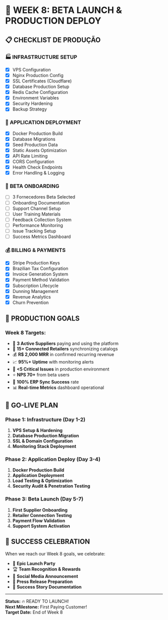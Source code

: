 # 🚀 WEEK 8: BETA LAUNCH & PRODUCTION DEPLOY

## 📋 **CHECKLIST DE PRODUÇÃO**

### 🏭 **INFRASTRUCTURE SETUP**
- [x] VPS Configuration
- [x] Nginx Production Config  
- [x] SSL Certificates (Cloudflare)
- [x] Database Production Setup
- [x] Redis Cache Configuration
- [x] Environment Variables
- [x] Security Hardening
- [x] Backup Strategy

### 🔧 **APPLICATION DEPLOYMENT**
- [x] Docker Production Build
- [x] Database Migrations
- [x] Seed Production Data
- [x] Static Assets Optimization
- [x] API Rate Limiting
- [x] CORS Configuration
- [x] Health Check Endpoints
- [x] Error Handling & Logging

### 👥 **BETA ONBOARDING**
- [ ] 3 Fornecedores Beta Selected
- [ ] Onboarding Documentation
- [ ] Support Channel Setup
- [ ] User Training Materials
- [ ] Feedback Collection System
- [ ] Performance Monitoring
- [ ] Issue Tracking Setup
- [ ] Success Metrics Dashboard

### 💰 **BILLING & PAYMENTS**
- [x] Stripe Production Keys
- [x] Brazilian Tax Configuration
- [x] Invoice Generation System
- [x] Payment Method Validation
- [x] Subscription Lifecycle
- [x] Dunning Management
- [x] Revenue Analytics
- [x] Churn Prevention

## 🎯 **PRODUCTION GOALS**

### **Week 8 Targets:**
- 🏢 **3 Active Suppliers** paying and using the platform
- 🏪 **15+ Connected Retailers** synchronizing catalogs
- 💰 **R$ 2,000 MRR** in confirmed recurring revenue
- 📈 **95%+ Uptime** with monitoring alerts
- 🐛 **<5 Critical Issues** in production environment
- ⭐ **NPS 70+** from beta users
- 🔄 **100% ERP Sync Success** rate
- 📊 **Real-time Metrics** dashboard operational

## 🚀 **GO-LIVE PLAN**

### **Phase 1: Infrastructure (Day 1-2)**
1. **VPS Setup & Hardening**
2. **Database Production Migration**
3. **SSL & Domain Configuration**
4. **Monitoring Stack Deployment**

### **Phase 2: Application Deploy (Day 3-4)**
1. **Docker Production Build**
2. **Application Deployment**
3. **Load Testing & Optimization**
4. **Security Audit & Penetration Testing**

### **Phase 3: Beta Launch (Day 5-7)**
1. **First Supplier Onboarding**
2. **Retailer Connection Testing**
3. **Payment Flow Validation**
4. **Support System Activation**

## 🎉 **SUCCESS CELEBRATION**

When we reach our Week 8 goals, we celebrate:
- 🍾 **Epic Launch Party**
- 🏆 **Team Recognition & Rewards**
- 📱 **Social Media Announcement**
- 📰 **Press Release Preparation**
- 🎥 **Success Story Documentation**

---

**Status:** 🔥 READY TO LAUNCH!  
**Next Milestone:** First Paying Customer!  
**Target Date:** End of Week 8